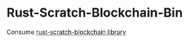 # Rust-Scratch-Blockchain-Bin
Consume [rust-scratch-blockchain library](https://github.com/armanriazi/rust-scratch-blockchain)
